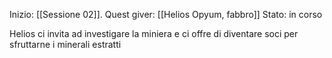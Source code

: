 Inizio: [[Sessione 02]].
Quest giver: [[Helios Opyum, fabbro]]
Stato: in corso

Helios ci invita ad investigare la miniera e ci offre di diventare soci per sfruttarne i minerali estratti
